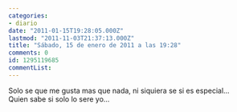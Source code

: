 ```yaml
---
categories:
- diario
date: "2011-01-15T19:28:05.000Z"
lastmod: "2011-11-03T21:37:13.000Z"
title: "Sábado, 15 de enero de 2011 a las 19:28"
comments: 0
id: 1295119685
commentList:
---
```


Solo se que me gusta mas que nada, ni siquiera se si es especial...  
Quien sabe si solo lo sere yo...